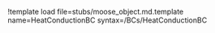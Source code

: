 !template load file=stubs/moose_object.md.template name=HeatConductionBC syntax=/BCs/HeatConductionBC
